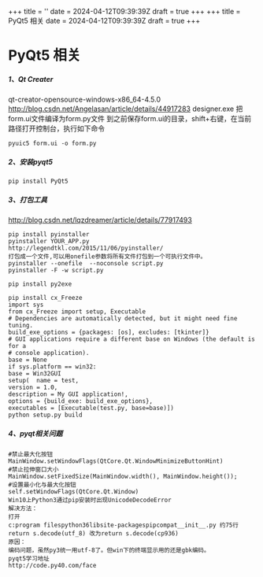 +++
title = ''
date = 2024-04-12T09:39:39Z
draft = true
+++
+++
title = PyQt5 相关
date = 2024-04-12T09:39:39Z
draft = true
+++
# PyQt5 相关
##### 1、Qt Creater
qt-creator-opensource-windows-x86_64-4.5.0
http://blog.csdn.net/Angelasan/article/details/44917283
designer.exe
把form.ui文件编译为form.py文件
到之前保存form.ui的目录，shift+右键，在当前路径打开控制台，执行如下命令
```
pyuic5 form.ui -o form.py
```
##### 2、安装pyqt5
```
pip install PyQt5
```
##### 3、打包工具
http://blog.csdn.net/lqzdreamer/article/details/77917493
```
pip install pyinstaller
pyinstaller YOUR_APP.py
http://legendtkl.com/2015/11/06/pyinstaller/
打包成一个文件,可以用onefile参数将所有文件打包到一个可执行文件中。
pyinstaller --onefile  --noconsole script.py
pyinstaller -F -w script.py
```
```
pip install py2exe
```
```
pip install cx_Freeze
import sys
from cx_Freeze import setup, Executable
# Dependencies are automatically detected, but it might need fine tuning.
build_exe_options = {packages: [os], excludes: [tkinter]}
# GUI applications require a different base on Windows (the default is for a
# console application).
base = None
if sys.platform == win32:
base = Win32GUI
setup(  name = test,
version = 1.0,
description = My GUI application!,
options = {build_exe: build_exe_options},
executables = [Executable(test.py, base=base)])
python setup.py build
```
##### 4、pyqt相关问题
```
#禁止最大化按钮  
MainWindow.setWindowFlags(QtCore.Qt.WindowMinimizeButtonHint) 
#禁止拉伸窗口大小  
MainWindow.setFixedSize(MainWindow.width(), MainWindow.height());   
#设置最小化与最大化按钮
self.setWindowFlags(QtCore.Qt.Window)
Win10上Python3通过pip安装时出现UnicodeDecodeError
解决方法：
打开 
c:program filespython36libsite-packagespipcompat__init__.py 约75行 
return s.decode(utf_8) 改为return s.decode(cp936)
原因： 
编码问题，虽然py3统一用utf-8了。但win下的终端显示用的还是gbk编码。
pyqt5学习地址
http://code.py40.com/face
```
